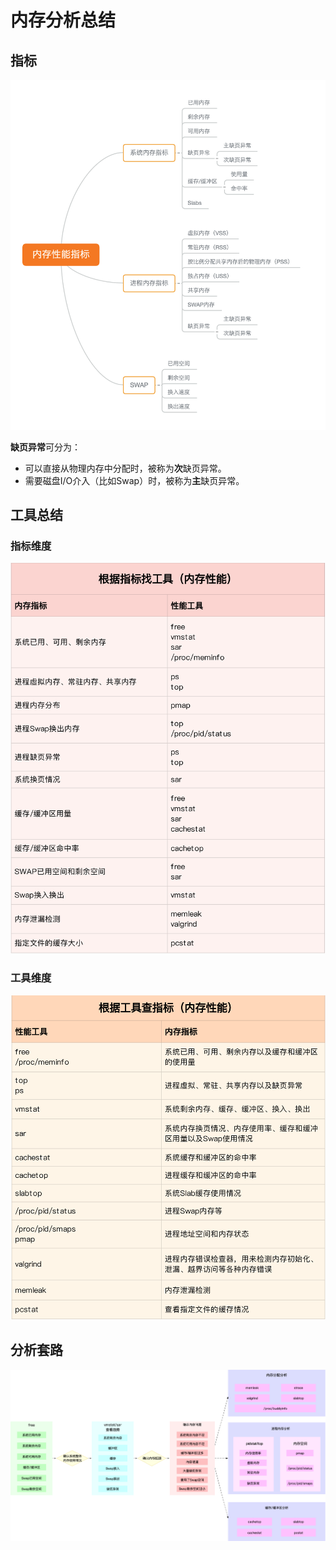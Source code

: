 # 内存分析总结

## 指标

![image](https://github.com/ingangi/blog/blob/master/img/mem_items.png)

**缺页异常**可分为：
- 可以直接从物理内存中分配时，被称为**次**缺页异常。
- 需要磁盘I/O介入（比如Swap）时，被称为**主**缺页异常。

## 工具总结

### 指标维度

![image](https://github.com/ingangi/blog/blob/master/img/mem_tools_item.png)

### 工具维度

![image](https://github.com/ingangi/blog/blob/master/img/mem_tools.png)

## 分析套路

![image](https://github.com/ingangi/blog/blob/master/img/mem_analyse_flow.png)